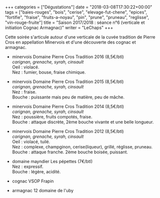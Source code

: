 +++
categories = ["Dégustations"]
date = "2018-03-08T17:30:22+00:00"
tags = ["baies-rouges", "bois", "cerise", "elevage-fut-chene", "epices", "fortifie", "fraise", "fruits-a-noyau", "pin", "prune", "pruneau", "reglisse", "vin-rouge-fruite"] 
title = "Saison 2017/2018 : séance n°6 (verticale et initiation Cognac Armagnac)"
writer = "LeChaps"
+++

Cette soirée s'articule autour d'une verticale de la cuvée tradition de Pierre Cros en appellation Minervois et d'une découverte des cognac et armagnac.

* minervois Domaine Pierre Cros Tradition 2016 (8,5€/btl)  
_carignan, grenache, syrah, cinsault_  
Oeil : violacé.  
Nez : fumier, bouse, fraise chimique.

* minervois Domaine Pierre Cros Tradition 2015 (8,5€/btl)  
_carignan, grenache, syrah, cinsault_  
Nez : fraise.  
Bouche : puissante mais peu de matière, peu de mâche.

* minervois Domaine Pierre Cros Tradition 2014 (8,5€/btl)  
_carignan, grenache, syrah, cinsault_  
Nez : poussière, fruits compotés, fraise.  
Bouche : attaque discrète, 2ème bouche vivante et une belle longueur.

* minervois Domaine Pierre Cros Tradition 2012 (8,5€/btl)  
_carignan, grenache, syrah, cinsault_  
Oeil : violacé, tuilé.  
Nez : complexe, champginon, cerise(liqueur), grillé, réglisse, pruneau.  
Bouche : attaque franche. 2ème bouche boisée, puissant.

* domaine mayndier Les pépettes (7€/btl) <i class="fa fa-plus-circle"></i> <i class="fa fa-plus-circle"></i>  
Nez : expressif.  
Bouche : légère, acidité.

* cognac VSOP Frapin

* armagnac 12 domaine de l'uby
